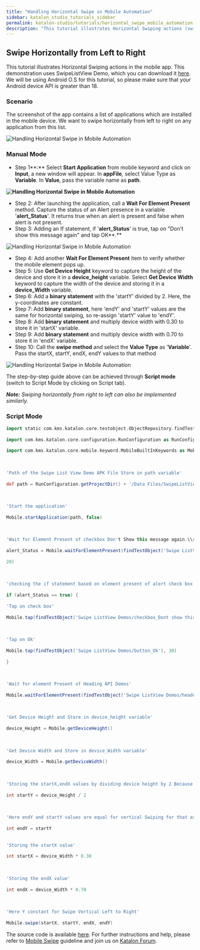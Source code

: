 ```yaml
---
title: "Handling Horizontal Swipe in Mobile Automation"
sidebar: katalon_studio_tutorials_sidebar
permalink: katalon-studio/tutorials/horizontal_swipe_mobile_automation.html
description: "This tutorial illustrates Horizontal Swiping actions (swipe horizontally from left to right) in the mobile app with a sample project."
---
```

Swipe Horizontally from Left to Right
-------------------------------------

This tutorial illustrates Horizontal Swiping actions in the mobile app. This demonstration uses SwipeListView Demo, which you can download it [here](https://apkpure.com/swipelistview-demo/com.fortysevendeg.android.swipelistview). We will be using Android O.S for this tutorial, so please make sure that your Android device API is greater than 18.

### Scenario

The screenshot of the app contains a list of applications which are installed in the mobile device. We want to swipe horizontally from left to right on any application from this list.

![Handling Horizontal Swipe in Mobile Automation](../../images/katalon-studio/tutorials/horizontal_swipe_mobile_automation/Handling-Horizontal-Swipe-in-Mobile-Automation.png)

### Manual Mode

*   Step 1**:** Select **Start Application** from mobile keyword and click on **Input**, a new window will appear. In **appFile**_,_ select Value Type as **Variable**. In **Value**, pass the variable name as **path**.

**![Handling Horizontal Swipe in Mobile Automation](../../images/katalon-studio/tutorials/horizontal_swipe_mobile_automation/Handling-Horizontal-Swipe-in-Mobile-Automation-1.png)**

*   Step 2: After launching the application, call a **Wait For Element Present** method. Capture the status of an Alert presence in a variable '**alert_Status**'. It returns true when an alert is present and false when alert is not present.
*   Step 3: Adding an If statement, if '**alert_Status**' is true, tap on "Don't show this message again" and tap OK**.**

![Handling Horizontal Swipe in Mobile Automation](../../images/katalon-studio/tutorials/horizontal_swipe_mobile_automation/Handling-Horizontal-Swipe-in-Mobile-Automation-3.png)

*   Step 4: Add another **Wait For Element Present** item to verify whether the mobile element pops up.
*   Step 5: Use **Get Device Height** keyword to capture the height of the device and store it in a **device_height** variable. Select **Get Device Width** keyword to capture the width of the device and storing it in a **device_Width** variable.
*   Step 6: Add a **binary statement** with the 'startY' divided by 2. Here, the y-coordinates are constant.
*   Step 7: Add **binary statement**, here 'endY' and 'startY' values are the same for horizontal swiping, so re-assign 'startY' value to 'endY'.
*   Step 8: Add **binary statement** and multiply device width with 0.30 to store it in 'startX' variable.
*   Step 9: Add **binary statement** and multiply device width with 0.70 to store it in 'endX' variable.
*   Step 10: Call the **swipe method** and select the **Value Type** as '**Variable**'. Pass the startX, startY, endX, endY values to that method

![Handling Horizontal Swipe in Mobile Automation](../../images/katalon-studio/tutorials/horizontal_swipe_mobile_automation/Handling-Horizontal-Swipe-in-Mobile-Automation-10.png)

The step-by-step guide above can be achieved through **Script mode** (switch to Script Mode by clicking on Script tab).

_**Note:** Swiping horizontally from right to left can also be implemented similarly._

### Script Mode

```groovy
import static com.kms.katalon.core.testobject.ObjectRepository.findTestObject
 
import com.kms.katalon.core.configuration.RunConfiguration as RunConfiguration
 
import com.kms.katalon.core.mobile.keyword.MobileBuiltInKeywords as Mobile
 
 
 
'Path of the Swipe List View Demo APK File Store in path variable'
 
def path = RunConfiguration.getProjectDir() + '/Data Files/SwipeListView Demo.apk'
 
 
 
'Start the application'
 
Mobile.startApplication(path, false)
 
 
 
'Wait for Element Present of checkbox Don't Show this message again.\\r\\nif element present return true otherwise false.'
 
alert_Status = Mobile.waitForElementPresent(findTestObject('Swipe ListView Demos/checkbox_Dont show this message again'),
 
20)
 
 
 
'checking the if statement based on element present of alert check box'
 
if (alert_Status == true) {
 
'Tap on check box'
 
Mobile.tap(findTestObject('Swipe ListView Demos/checkbox_Dont show this message again'), 30)
 
 
 
'Tap on Ok'
 
Mobile.tap(findTestObject('Swipe ListView Demos/button_Ok'), 30)
 
}
 
 
 
'Wait for element Present of Heading API Demos'
 
Mobile.waitForElementPresent(findTestObject('Swipe ListView Demos/header_text SwipeListView Demo'), 45)
 
 
 
'Get Device Height and Store in device_height variable'
 
device_Height = Mobile.getDeviceHeight()
 
 
 
'Get Device Width and Store in device_Width variable'
 
device_Width = Mobile.getDeviceWidth()
 
 
 
'Storing the startX,endX values by dividing device height by 2 Because Y coordinates are constant'
 
int startY = device_Height / 2
 
 
 
'Here endY and startY values are equal for vertical Swiping for that assigning startY value to endY'
 
int endY = startY
 
 
'Storing the startX value'
 
int startX = device_Width * 0.30
 
 
 
'Storing the endX value'
 
int endX = device_Width * 0.70
 
 
 
'Here Y constant for Swipe Vertical Left to Right'
 
Mobile.swipe(startX, startY, endX, endY)

```

The source code is available [here](https://github.com/katalon-studio/katalon-mobile-automation). For further instructions and help, please refer to [Mobile Swipe](https://docs.katalon.com/display/KD/%5BMobile%5D+Swipe) guideline and join us on [Katalon Forum](http://forum.katalon.com/).